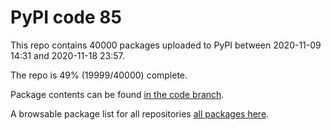 # PyPI code 85

This repo contains 40000 packages uploaded to PyPI between 
2020-11-09 14:31 and 2020-11-18 23:57.

The repo is 49% (19999/40000) complete.

Package contents can be found [in the code branch](https://github.com/pypi-data/pypi-mirror-85/tree/code/packages).

A browsable package list for all repositories [all packages here](https://pypi-data.github.io/website/repositories/pypi-mirror-85).


